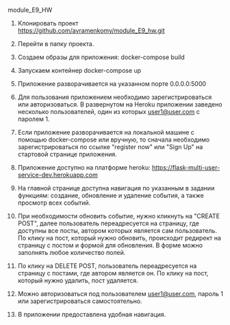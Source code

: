 module_E9_HW
1. Клонировать проект https://github.com/avramenkomy/module_E9_hw.git
2. Перейти в папку проекта.
3. Создаем образы для приложения: docker-compose build
4. Запускаем контейнер docker-compose up
5. Приложение разворачивается на указанном порте 0.0.0.0:5000
6. Для пользования приложением необходимо зарегистрироваться или авторизоваться. В развернутом на Heroku приложении
заведено несколько пользователей, один из которых user1@user.com с паролем 1.
7. Если приложение разворачивается на локальной машине с помощью docker-compose или вручную, то сначала необходимо
зарегистрироваться по ссылке "register now" или "Sign Up" на стартовой странице приложения.
8. Приложение доступно на платформе heroku: https://flask-multi-user-service-dev.herokuapp.com
9. На главной странице доступна навигация по указанным в задании функциям: создание, обновление и удаление события,
а также просмотр всех событий.
10. При необходимости обновить событие, нужно кликнуть на "CREATE POST", далее пользователь переадресуется на страницу, 
где доступны все посты, автором которых является сам пользователь. По клику на пост, который нужно обновить,
происходит редирект на страницу с постом и формой для обновления. В форме можно заполнять любое количество полей.
11. По клику на DELETE POST, пользователь переадресуется на страницу с постами, где автором является он. По клику на
пост, который нужно удалить, пост удаляется.

12. Можно авторизоваться под пользователем user1@user.com, пароль 1 или зарегистрироваться самостоятельно.
13. В приложении предоставлена удобная навигация.